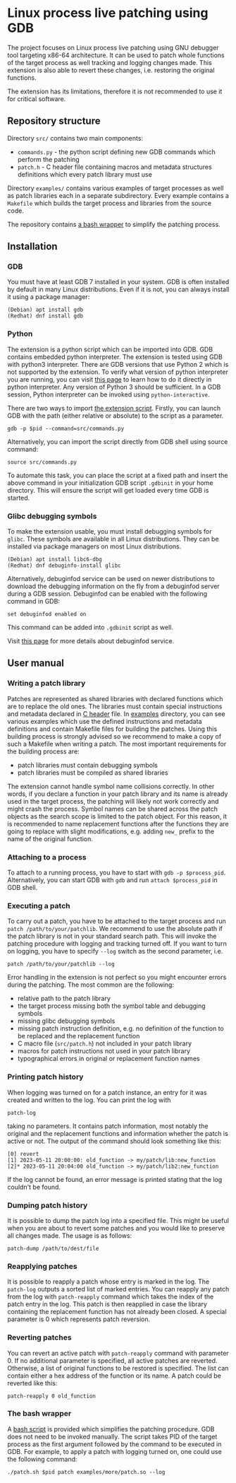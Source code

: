 # Linux process live patching using GDB

The project focuses on Linux process live patching using GNU debugger tool
targeting x86-64 architecture. It can be used to patch whole functions
of the target process as well tracking and logging changes made.
This extension is also able to revert these changes, i.e. restoring
the original functions.

The extension has its limitations, therefore it is not recommended
to use it for critical software.

## Repository structure
Directory `src/` contains two main components:

  - `commands.py` - the python script defining new GDB commands which perform the patching
  - `patch.h` - C header file containing macros and metadata structures definitions which every patch library must use

Directory `examples/` contains various examples of target processes
as well as patch libraries each in a separate subdirectory. Every example
contains a `Makefile` which builds the target process and libraries
from the source code.

The repository contains [a bash wrapper](patch.sh) to simplify the patching process.

## Installation

### GDB

You must have at least GDB 7 installed in your system. GDB is often installed
by default in many Linux distributions. Even if it is not, you can always
install it using a package manager:
```
(Debian) apt install gdb
(Redhat) dnf install gdb
```

### Python

The extension is a python script which can be imported into GDB.
GDB contains embedded python interpreter. The extension is tested
using GDB with python3 interpreter. There are GDB versions that use Python 2 
which is not supported by the extension. To verify what version of python
interpreter you are running, you can visit [this page](https://www.w3resource.com/python-exercises/python-basic-exercise-2.php)
to learn how to do it directly in python interpreter. Any version of Python 3 should be sufficient.
In a GDB session, Python interpreter can be invoked using `python-interactive`.

There are two ways to import [the extension script](src/commands.py). Firstly, you can launch GDB
with the path (either relative or absolute) to the script as a parameter.
```
gdb -p $pid --command=src/commands.py
```
Alternatively, you can import the script directly from GDB shell using source command:
```
source src/commands.py
```
To automate this task, you can place the script at a fixed path and insert the above
command in your initialization GDB script `.gdbinit` in your home directory.
This will ensure the script will get loaded every time GDB is started.

### Glibc debugging symbols

To make the extension usable, you must install debugging symbols for `glibc`.
These symbols are available in all Linux distributions. They can be installed
via package managers on most Linux distributions.
```
(Debian) apt install libc6-dbg
(Redhat) dnf debuginfo-install glibc
```

Alternatively, debuginfod service can be used on newer distributions to download
the debugging information on the fly from a debuginfod server during a GDB session.
Debuginfod can be enabled with the following command in GDB:

```
set debuginfod enabled on
```

This command can be added into `.gdbinit` script as well.

Visit [this page](https://ubuntu.com/server/docs/service-debuginfod)
for more details about debuginfod service.

## User manual

### Writing a patch library

Patches are represented as shared libraries with declared functions which are to replace
the old ones. The libraries must contain special instructions and metadata declared
in [C header](src/patch.h) file. In [examples](examples/) directory, you can see various examples
which use the defined instructions and metadata definitions and contain
Makefile files for building the patches. Using this building process is strongly advised
so we recommend to make a copy of such a Makefile when writing a patch.
The most important requirements for the building process are:

  - patch libraries must contain debugging symbols
  - patch libraries must be compiled as shared libraries

The extension cannot handle symbol name collisions correctly.
In other words, if you declare a function in your patch library and its name is
already used in the target process, the patching will likely not
work correctly and might crash the process. Symbol names can be
shared across the patch objects as the search scope is limited
to the patch object. For this reason, it is recommended to
name replacement functions after the functions they are going
to replace with slight modifications, e.g. adding `new_` prefix
to the name of the original function.

### Attaching to a process

To attach to a running process, you have to start with `gdb -p $process_pid`.
Alternatively, you can start GDB with `gdb` and run `attach $process_pid` in GDB shell.

### Executing a patch

To carry out a patch, you have to be attached to the target process and
run `patch /path/to/your/patchlib`. We recommend to use the absolute path
if the patch library is not in your standard search path. This will invoke
the patching procedure with logging and tracking turned off. If you want
to turn on logging, you have to specify `--log` switch as the second parameter,
i.e.
```
patch /path/to/your/patchlib --log
```
Error handling in the extension is not perfect
so you might encounter errors during the patching. The most common are the following:

  - relative path to the patch library
  - the target process missing both the symbol table and debugging symbols
  - missing glibc debugging symbols
  - missing patch instruction definition, e.g. no definition of the function to be replaced and the replacement function
  - C macro file (`src/patch.h`) not included in your patch library
  - macros for patch instructions not used in your patch library
  - typographical errors in original or replacement function names

### Printing patch history

When logging was turned on for a patch instance, an entry for it was created and written to the log.
You can print the log with
```
patch-log
```
taking no parameters. It contains patch information, most notably the original and the replacement
functions and information whether the patch is active or not. The output of the command
should look something like this:
```
[0] revert
[1] 2023-05-11 20:00:00: old_function -> my/patch/lib:new_function 
[2]* 2023-05-11 20:04:00 old_function -> my/patch/lib2:new_function
```
If the log cannot be found, an error message is printed stating that the log couldn't be found.

### Dumping patch history

It is possible to dump the patch log into a specified file. This might be useful
when you are about to revert some patches and you would like to preserve all changes made.
The usage is as follows:
```
patch-dump /path/to/dest/file
```

### Reapplying patches

It is possible to reapply a patch whose entry is marked in the log.
The `patch-log` outputs a sorted list of marked entries.
You can reapply any patch from the log with `patch-reapply` command
which takes the index of the patch entry in the log. This patch is then reapplied
in case the library containing the replacement function has not already been closed.
A special parameter is 0 which represents patch reversion.

### Reverting patches

You can revert an active patch with `patch-reapply` command with parameter 0.
If no additional parameter is specified, all active patches are reverted.
Otherwise, a list of original functions to be restored is specified.
The list can contain either a hex address of the function or its name.
A patch could be reverted like this:
```
patch-reapply 0 old_function
```

### The bash wrapper

A [bash script](patch.sh) is provided which simplifies the patching procedure.
GDB does not need to be invoked manually. The script takes PID of the target process
as the first argument followed by the command to be executed in GDB.
For example, to apply a patch with logging turned on, one could use the following command:
```
./patch.sh $pid patch examples/more/patch.so --log
```
